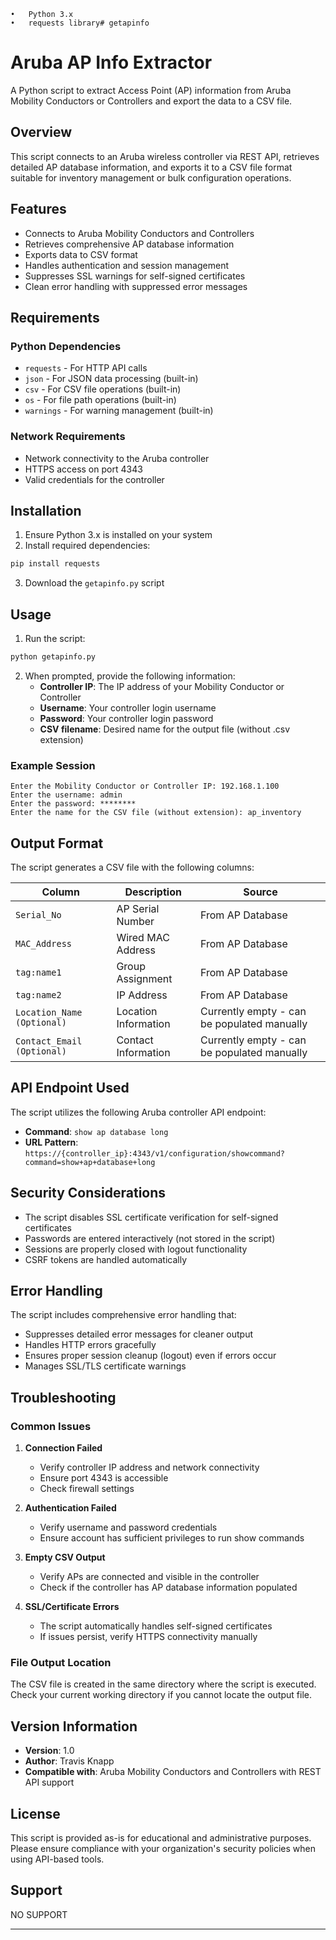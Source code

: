 	•	Python 3.x
	•	requests library# getapinfo
# Aruba AP Info Extractor

A Python script to extract Access Point (AP) information from Aruba Mobility Conductors or Controllers and export the data to a CSV file.

## Overview

This script connects to an Aruba wireless controller via REST API, retrieves detailed AP database information, and exports it to a CSV file format suitable for inventory management or bulk configuration operations.

## Features

- Connects to Aruba Mobility Conductors and Controllers
- Retrieves comprehensive AP database information
- Exports data to CSV format
- Handles authentication and session management
- Suppresses SSL warnings for self-signed certificates
- Clean error handling with suppressed error messages

## Requirements

### Python Dependencies
- `requests` - For HTTP API calls
- `json` - For JSON data processing (built-in)
- `csv` - For CSV file operations (built-in)
- `os` - For file path operations (built-in)
- `warnings` - For warning management (built-in)

### Network Requirements
- Network connectivity to the Aruba controller
- HTTPS access on port 4343
- Valid credentials for the controller

## Installation

1. Ensure Python 3.x is installed on your system
2. Install required dependencies:
```bash
pip install requests
```
3. Download the `getapinfo.py` script

## Usage

1. Run the script:
```bash
python getapinfo.py
```

2. When prompted, provide the following information:
   - **Controller IP**: The IP address of your Mobility Conductor or Controller
   - **Username**: Your controller login username
   - **Password**: Your controller login password
   - **CSV filename**: Desired name for the output file (without .csv extension)

### Example Session
```
Enter the Mobility Conductor or Controller IP: 192.168.1.100
Enter the username: admin
Enter the password: ********
Enter the name for the CSV file (without extension): ap_inventory
```

## Output Format

The script generates a CSV file with the following columns:

| Column | Description | Source |
|--------|-------------|---------|
| `Serial_No` | AP Serial Number | From AP Database |
| `MAC_Address` | Wired MAC Address | From AP Database |
| `tag:name1` | Group Assignment | From AP Database |
| `tag:name2` | IP Address | From AP Database |
| `Location_Name (Optional)` | Location Information | Currently empty - can be populated manually |
| `Contact_Email (Optional)` | Contact Information | Currently empty - can be populated manually |

## API Endpoint Used

The script utilizes the following Aruba controller API endpoint:
- **Command**: `show ap database long`
- **URL Pattern**: `https://{controller_ip}:4343/v1/configuration/showcommand?command=show+ap+database+long`

## Security Considerations

- The script disables SSL certificate verification for self-signed certificates
- Passwords are entered interactively (not stored in the script)
- Sessions are properly closed with logout functionality
- CSRF tokens are handled automatically

## Error Handling

The script includes comprehensive error handling that:
- Suppresses detailed error messages for cleaner output
- Handles HTTP errors gracefully
- Ensures proper session cleanup (logout) even if errors occur
- Manages SSL/TLS certificate warnings

## Troubleshooting

### Common Issues

1. **Connection Failed**
   - Verify controller IP address and network connectivity
   - Ensure port 4343 is accessible
   - Check firewall settings

2. **Authentication Failed**
   - Verify username and password credentials
   - Ensure account has sufficient privileges to run show commands

3. **Empty CSV Output**
   - Verify APs are connected and visible in the controller
   - Check if the controller has AP database information populated

4. **SSL/Certificate Errors**
   - The script automatically handles self-signed certificates
   - If issues persist, verify HTTPS connectivity manually

### File Output Location

The CSV file is created in the same directory where the script is executed. Check your current working directory if you cannot locate the output file.

## Version Information

- **Version**: 1.0
- **Author**: Travis Knapp
- **Compatible with**: Aruba Mobility Conductors and Controllers with REST API support

## License

This script is provided as-is for educational and administrative purposes. Please ensure compliance with your organization's security policies when using API-based tools.

## Support
NO SUPPORT

---


